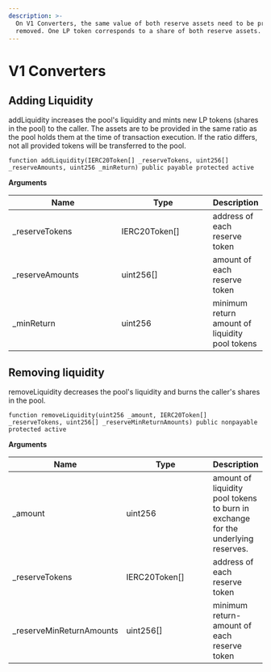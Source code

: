```yaml
---
description: >-
  On V1 Converters, the same value of both reserve assets need to be provided or
  removed. One LP token corresponds to a share of both reserve assets.
---
```


# V1 Converters

## Adding Liquidity

addLiquidity increases the pool's liquidity and mints new LP tokens (shares in the pool) to the caller. The assets are to be provided in the same ratio as the pool holds them at the time of transaction execution. If the ratio differs, not all provided tokens will be transferred to the pool.

```solidity
function addLiquidity(IERC20Token[] _reserveTokens, uint256[] _reserveAmounts, uint256 _minReturn) public payable protected active 
```

**Arguments**

<table><thead><tr><th width="200.33333333333334">Name</th><th width="165">Type</th><th>Description</th></tr></thead><tbody><tr><td>_reserveTokens</td><td>IERC20Token[]</td><td>address of each reserve token</td></tr><tr><td>_reserveAmounts</td><td>uint256[]</td><td>amount of each reserve token</td></tr><tr><td>_minReturn</td><td>uint256</td><td>minimum return amount of liquidity pool tokens</td></tr></tbody></table>



## Removing liquidity

removeLiquidity decreases the pool's liquidity and burns the caller's shares in the pool.

```solidity
function removeLiquidity(uint256 _amount, IERC20Token[] _reserveTokens, uint256[] _reserveMinReturnAmounts) public nonpayable protected active 
```

**Arguments**

<table><thead><tr><th width="199.33333333333334">Name</th><th width="165">Type</th><th>Description</th></tr></thead><tbody><tr><td>_amount</td><td>uint256</td><td>amount of liquidity pool tokens to burn in exchange for the underlying reserves.</td></tr><tr><td>_reserveTokens</td><td>IERC20Token[]</td><td>address of each reserve token</td></tr><tr><td>_reserveMinReturnAmounts</td><td>uint256[]</td><td>minimum return-amount of each reserve token</td></tr></tbody></table>
